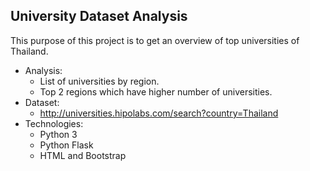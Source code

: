 ## University Dataset Analysis 
This purpose of this project is to get an overview of top universities of Thailand.

* Analysis:
    * List of universities by region.
    * Top 2 regions which have higher number of universities.
* Dataset:
    * http://universities.hipolabs.com/search?country=Thailand
* Technologies:
    * Python 3
    * Python Flask
    * HTML and Bootstrap
    
 